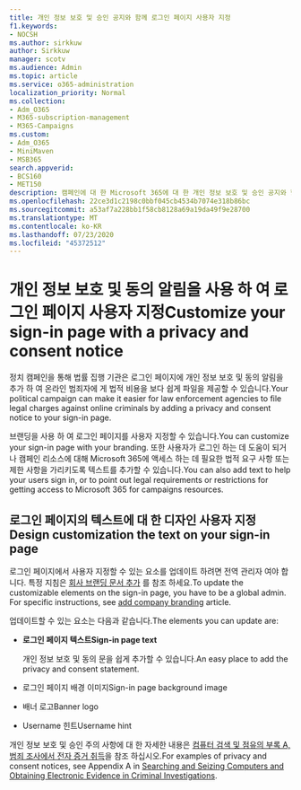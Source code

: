 ```yaml
---
title: 개인 정보 보호 및 승인 공지와 함께 로그인 페이지 사용자 지정
f1.keywords:
- NOCSH
ms.author: sirkkuw
author: Sirkkuw
manager: scotv
ms.audience: Admin
ms.topic: article
ms.service: o365-administration
localization_priority: Normal
ms.collection:
- Adm_O365
- M365-subscription-management
- M365-Campaigns
ms.custom:
- Adm_O365
- MiniMaven
- MSB365
search.appverid:
- BCS160
- MET150
description: 캠페인에 대 한 Microsoft 365에 대 한 개인 정보 보호 및 승인 공지와 함께 로그인 페이지를 사용자 지정 합니다.
ms.openlocfilehash: 22ce3d1c2198c0bbf045cb4534b7074e318b86bc
ms.sourcegitcommit: a53af7a228bb1f58cb8128a69a19da49f9e28700
ms.translationtype: MT
ms.contentlocale: ko-KR
ms.lasthandoff: 07/23/2020
ms.locfileid: "45372512"
---
```

# <a name="customize-your-sign-in-page-with-a-privacy-and-consent-notice"></a><span data-ttu-id="9eb13-103">개인 정보 보호 및 동의 알림을 사용 하 여 로그인 페이지 사용자 지정</span><span class="sxs-lookup"><span data-stu-id="9eb13-103">Customize your sign-in page with a privacy and consent notice</span></span>

<span data-ttu-id="9eb13-104">정치 캠페인을 통해 법률 집행 기관은 로그인 페이지에 개인 정보 보호 및 동의 알림을 추가 하 여 온라인 범죄자에 게 법적 비용을 보다 쉽게 파일을 제공할 수 있습니다.</span><span class="sxs-lookup"><span data-stu-id="9eb13-104">Your political campaign can make it easier for law enforcement agencies to file legal charges against online criminals by adding a privacy and consent notice to your sign-in page.</span></span>

<span data-ttu-id="9eb13-105">브랜딩을 사용 하 여 로그인 페이지를 사용자 지정할 수 있습니다.</span><span class="sxs-lookup"><span data-stu-id="9eb13-105">You can customize your sign-in page with your branding.</span></span> <span data-ttu-id="9eb13-106">또한 사용자가 로그인 하는 데 도움이 되거나 캠페인 리소스에 대해 Microsoft 365에 액세스 하는 데 필요한 법적 요구 사항 또는 제한 사항을 가리키도록 텍스트를 추가할 수 있습니다.</span><span class="sxs-lookup"><span data-stu-id="9eb13-106">You can also add text to help your users sign in, or to point out legal requirements or restrictions for getting access to Microsoft 365 for campaigns resources.</span></span>

## <a name="design-customization-the-text-on-your-sign-in-page"></a><span data-ttu-id="9eb13-107">로그인 페이지의 텍스트에 대 한 디자인 사용자 지정</span><span class="sxs-lookup"><span data-stu-id="9eb13-107">Design customization the text on your sign-in page</span></span>

<span data-ttu-id="9eb13-108">로그인 페이지에서 사용자 지정할 수 있는 요소를 업데이트 하려면 전역 관리자 여야 합니다. 특정 지침은 [회사 브랜딩 문서 추가](https://docs.microsoft.com/azure/active-directory/fundamentals/customize-branding) 를 참조 하세요.</span><span class="sxs-lookup"><span data-stu-id="9eb13-108">To update the customizable elements on the sign-in page, you have to be a global admin. For specific instructions, see [add company branding](https://docs.microsoft.com/azure/active-directory/fundamentals/customize-branding) article.</span></span>

<span data-ttu-id="9eb13-109">업데이트할 수 있는 요소는 다음과 같습니다.</span><span class="sxs-lookup"><span data-stu-id="9eb13-109">The elements you can update are:</span></span>

- <span data-ttu-id="9eb13-110">**로그인 페이지 텍스트**</span><span class="sxs-lookup"><span data-stu-id="9eb13-110">**Sign-in page text**</span></span>

     <span data-ttu-id="9eb13-111">개인 정보 보호 및 동의 문을 쉽게 추가할 수 있습니다.</span><span class="sxs-lookup"><span data-stu-id="9eb13-111">An easy place to add the privacy and consent statement.</span></span>
- <span data-ttu-id="9eb13-112">로그인 페이지 배경 이미지</span><span class="sxs-lookup"><span data-stu-id="9eb13-112">Sign-in page background image</span></span>
- <span data-ttu-id="9eb13-113">배너 로고</span><span class="sxs-lookup"><span data-stu-id="9eb13-113">Banner logo</span></span>
- <span data-ttu-id="9eb13-114">Username 힌트</span><span class="sxs-lookup"><span data-stu-id="9eb13-114">Username hint</span></span>

<span data-ttu-id="9eb13-115">개인 정보 보호 및 승인 주의 사항에 대 한 자세한 내용은 [컴퓨터 검색 및 점유의 부록 A, 범죄 조사에서 전자 증거 취득](https://www.justice.gov/sites/default/files/criminal-ccips/legacy/2015/01/14/ssmanual2009.pdf)을 참조 하십시오.</span><span class="sxs-lookup"><span data-stu-id="9eb13-115">For examples of privacy and consent notices, see Appendix A in [Searching and Seizing Computers and Obtaining Electronic Evidence in Criminal Investigations](https://www.justice.gov/sites/default/files/criminal-ccips/legacy/2015/01/14/ssmanual2009.pdf).</span></span>